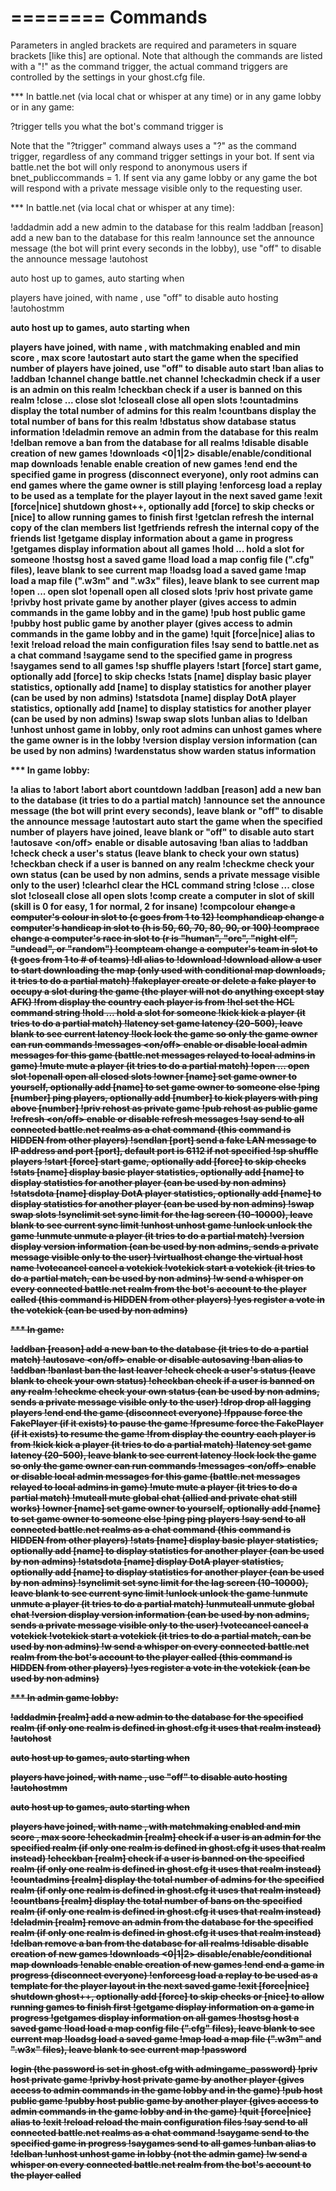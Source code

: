 ========
Commands
========

Parameters in angled brackets <like this> are required and parameters in square brackets [like this] are optional.
Note that although the commands are listed with a "!" as the command trigger, the actual command triggers are controlled by the settings in your ghost.cfg file.

*** In battle.net (via local chat or whisper at any time) or in any game lobby or in any game:

?trigger                        tells you what the bot's command trigger is

Note that the "?trigger" command always uses a "?" as the command trigger, regardless of any command trigger settings in your bot.
If sent via battle.net the bot will only respond to anonymous users if bnet_publiccommands = 1.
If sent via any game lobby or any game the bot will respond with a private message visible only to the requesting user.

*** In battle.net (via local chat or whisper at any time):

!addadmin <name>                add a new admin to the database for this realm
!addban <name> [reason]         add a new ban to the database for this realm
!announce <sec> <msg>           set the announce message (the bot will print <msg> every <sec> seconds in the lobby), use "off" to disable the announce message
!autohost <m> <p> <n>           auto host up to <m> games, auto starting when <p> players have joined, with name <n>, use "off" to disable auto hosting
!autohostmm <m> <p> <a> <b> <n> auto host up to <m> games, auto starting when <p> players have joined, with name <n>, with matchmaking enabled and min score <a>, max score <b>
!autostart <players>            auto start the game when the specified number of players have joined, use "off" to disable auto start
!ban                            alias to !addban
!channel <name>                 change battle.net channel
!checkadmin <name>              check if a user is an admin on this realm
!checkban <name>                check if a user is banned on this realm
!close <number> ...             close slot
!closeall                       close all open slots
!countadmins                    display the total number of admins for this realm
!countbans                      display the total number of bans for this realm
!dbstatus                       show database status information
!deladmin <name>                remove an admin from the database for this realm
!delban <name>                  remove a ban from the database for all realms
!disable                        disable creation of new games
!downloads <0|1|2>              disable/enable/conditional map downloads
!enable                         enable creation of new games
!end <number>                   end the specified game in progress (disconnect everyone), only root admins can end games where the game owner is still playing
!enforcesg <filename>           load a replay to be used as a template for the player layout in the next saved game
!exit [force|nice]              shutdown ghost++, optionally add [force] to skip checks or [nice] to allow running games to finish first
!getclan                        refresh the internal copy of the clan members list
!getfriends                     refresh the internal copy of the friends list
!getgame <number>               display information about a game in progress
!getgames                       display information about all games
!hold <name> ...                hold a slot for someone
!hostsg <name>                  host a saved game
!load <pattern>                 load a map config file (".cfg" files), leave blank to see current map
!loadsg <filename>              load a saved game
!map <pattern>                  load a map file (".w3m" and ".w3x" files), leave blank to see current map
!open <number> ...              open slot
!openall                        open all closed slots
!priv <name>                    host private game
!privby <owner> <name>          host private game by another player (gives <owner> access to admin commands in the game lobby and in the game)
!pub <name>                     host public game
!pubby <owner> <name>           host public game by another player (gives <owner> access to admin commands in the game lobby and in the game)
!quit [force|nice]              alias to !exit
!reload                         reload the main configuration files
!say <text>                     send <text> to battle.net as a chat command
!saygame <number> <text>        send <text> to the specified game in progress
!saygames <text>                send <text> to all games
!sp                             shuffle players
!start [force]                  start game, optionally add [force] to skip checks
!stats [name]                   display basic player statistics, optionally add [name] to display statistics for another player (can be used by non admins)
!statsdota [name]               display DotA player statistics, optionally add [name] to display statistics for another player (can be used by non admins)
!swap <n1> <n2>                 swap slots
!unban <name>                   alias to !delban
!unhost                         unhost game in lobby, only root admins can unhost games where the game owner is in the lobby
!version                        display version information (can be used by non admins)
!wardenstatus                   show warden status information

*** In game lobby:

!a                      alias to !abort
!abort                  abort countdown
!addban <name> [reason] add a new ban to the database (it tries to do a partial match)
!announce <sec> <msg>   set the announce message (the bot will print <msg> every <sec> seconds), leave blank or "off" to disable the announce message
!autostart <players>    auto start the game when the specified number of players have joined, leave blank or "off" to disable auto start
!autosave <on/off>      enable or disable autosaving
!ban                    alias to !addban
!check <name>           check a user's status (leave blank to check your own status)
!checkban <name>        check if a user is banned on any realm
!checkme                check your own status (can be used by non admins, sends a private message visible only to the user)
!clearhcl               clear the HCL command string
!close <number> ...     close slot
!closeall               close all open slots
!comp <slot> <skill>    create a computer in slot <slot> of skill <skill> (skill is 0 for easy, 1 for normal, 2 for insane)
!compcolour <s> <c>     change a computer's colour in slot <s> to <c> (c goes from 1 to 12)
!comphandicap <s> <h>   change a computer's handicap in slot <s> to <h> (h is 50, 60, 70, 80, 90, or 100)
!comprace <s> <r>       change a computer's race in slot <s> to <r> (r is "human", "orc", "night elf", "undead", or "random")
!compteam <s> <t>       change a computer's team in slot <s> to <t> (t goes from 1 to # of teams)
!dl <name>              alias to !download
!download <name>        allow a user to start downloading the map (only used with conditional map downloads, it tries to do a partial match)
!fakeplayer             create or delete a fake player to occupy a slot during the game (the player will not do anything except stay AFK)
!from                   display the country each player is from
!hcl <string>           set the HCL command string
!hold <name> ...        hold a slot for someone
!kick <name>            kick a player (it tries to do a partial match)
!latency <number>       set game latency (20-500), leave blank to see current latency
!lock                   lock the game so only the game owner can run commands
!messages <on/off>      enable or disable local admin messages for this game (battle.net messages relayed to local admins in game)
!mute <name>            mute a player (it tries to do a partial match)
!open <number> ...      open slot
!openall                open all closed slots
!owner [name]           set game owner to yourself, optionally add [name] to set game owner to someone else
!ping [number]          ping players, optionally add [number] to kick players with ping above [number]
!priv <name>            rehost as private game
!pub <name>             rehost as public game
!refresh <on/off>       enable or disable refresh messages
!say <text>             send <text> to all connected battle.net realms as a chat command (this command is HIDDEN from other players)
!sendlan <ip> [port]    send a fake LAN message to IP address <ip> and port [port], default port is 6112 if not specified
!sp                     shuffle players
!start [force]          start game, optionally add [force] to skip checks
!stats [name]           display basic player statistics, optionally add [name] to display statistics for another player (can be used by non admins)
!statsdota [name]       display DotA player statistics, optionally add [name] to display statistics for another player (can be used by non admins)
!swap <n1> <n2>         swap slots
!synclimit <number>     set sync limit for the lag screen (10-10000), leave blank to see current sync limit
!unhost                 unhost game
!unlock                 unlock the game
!unmute <name>          unmute a player (it tries to do a partial match)
!version                display version information (can be used by non admins, sends a private message visible only to the user)
!virtualhost <name>     change the virtual host name
!votecancel             cancel a votekick
!votekick <name>        start a votekick (it tries to do a partial match, can be used by non admins)
!w <name> <message>     send a whisper on every connected battle.net realm from the bot's account to the player called <name> (this command is HIDDEN from other players)
!yes                    register a vote in the votekick (can be used by non admins)

*** In game:

!addban <name> [reason] add a new ban to the database (it tries to do a partial match)
!autosave <on/off>      enable or disable autosaving
!ban                    alias to !addban
!banlast <reason>       ban the last leaver
!check <name>           check a user's status (leave blank to check your own status)
!checkban <name>        check if a user is banned on any realm
!checkme                check your own status (can be used by non admins, sends a private message visible only to the user)
!drop                   drop all lagging players
!end                    end the game (disconnect everyone)
!fppause                force the FakePlayer (if it exists) to pause the game
!fpresume               force the FakePlayer (if it exists) to resume the game
!from                   display the country each player is from
!kick <name>            kick a player (it tries to do a partial match)
!latency <number>       set game latency (20-500), leave blank to see current latency
!lock                   lock the game so only the game owner can run commands
!messages <on/off>      enable or disable local admin messages for this game (battle.net messages relayed to local admins in game)
!mute <name>            mute a player (it tries to do a partial match)
!muteall                mute global chat (allied and private chat still works)
!owner [name]           set game owner to yourself, optionally add [name] to set game owner to someone else
!ping                   ping players
!say <text>             send <text> to all connected battle.net realms as a chat command (this command is HIDDEN from other players)
!stats [name]           display basic player statistics, optionally add [name] to display statistics for another player (can be used by non admins)
!statsdota [name]       display DotA player statistics, optionally add [name] to display statistics for another player (can be used by non admins)
!synclimit <number>     set sync limit for the lag screen (10-10000), leave blank to see current sync limit
!unlock                 unlock the game
!unmute <name>          unmute a player (it tries to do a partial match)
!unmuteall              unmute global chat
!version                display version information (can be used by non admins, sends a private message visible only to the user)
!votecancel             cancel a votekick
!votekick <name>        start a votekick (it tries to do a partial match, can be used by non admins)
!w <name> <message>     send a whisper on every connected battle.net realm from the bot's account to the player called <name> (this command is HIDDEN from other players)
!yes                    register a vote in the votekick (can be used by non admins)

*** In admin game lobby:

!addadmin <name> [realm]        add a new admin to the database for the specified realm (if only one realm is defined in ghost.cfg it uses that realm instead)
!autohost <m> <p> <n>           auto host up to <m> games, auto starting when <p> players have joined, with name <n>, use "off" to disable auto hosting
!autohostmm <m> <p> <a> <b> <n> auto host up to <m> games, auto starting when <p> players have joined, with name <n>, with matchmaking enabled and min score <a>, max score <b>
!checkadmin <name> [realm]      check if a user is an admin for the specified realm (if only one realm is defined in ghost.cfg it uses that realm instead)
!checkban <name> [realm]        check if a user is banned on the specified realm (if only one realm is defined in ghost.cfg it uses that realm instead)
!countadmins [realm]            display the total number of admins for the specified realm (if only one realm is defined in ghost.cfg it uses that realm instead)
!countbans [realm]              display the total number of bans on the specified realm (if only one realm is defined in ghost.cfg it uses that realm instead)
!deladmin <name> [realm]        remove an admin from the database for the specified realm (if only one realm is defined in ghost.cfg it uses that realm instead)
!delban <name>                  remove a ban from the database for all realms
!disable                        disable creation of new games
!downloads <0|1|2>              disable/enable/conditional map downloads
!enable                         enable creation of new games
!end <number>                   end a game in progress (disconnect everyone)
!enforcesg <filename>           load a replay to be used as a template for the player layout in the next saved game
!exit [force|nice]              shutdown ghost++, optionally add [force] to skip checks or [nice] to allow running games to finish first
!getgame <number>               display information on a game in progress
!getgames                       display information on all games
!hostsg <name>                  host a saved game
!load <pattern>                 load a map config file (".cfg" files), leave blank to see current map
!loadsg <filename>              load a saved game
!map <pattern>                  load a map file (".w3m" and ".w3x" files), leave blank to see current map
!password <p>                   login (the password is set in ghost.cfg with admingame_password)
!priv <name>                    host private game
!privby <owner> <name>          host private game by another player (gives <owner> access to admin commands in the game lobby and in the game)
!pub <name>                     host public game
!pubby <owner> <name>           host public game by another player (gives <owner> access to admin commands in the game lobby and in the game)
!quit [force|nice]              alias to !exit
!reload                         reload the main configuration files
!say <text>                     send <text> to all connected battle.net realms as a chat command
!saygame <number> <text>        send <text> to the specified game in progress
!saygames <text>                send <text> to all games
!unban <name>                   alias to !delban
!unhost                         unhost game in lobby (not the admin game)
!w <name> <message>             send a whisper on every connected battle.net realm from the bot's account to the player called <name>
